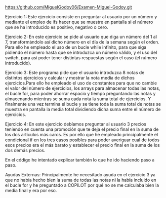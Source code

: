 https://github.com/MiguelGodoy06/Examen-Miguel-Godoy.git

Ejercicio 1: 
Este ejercicio consiste en preguntar al usuario por un número y mediante el empleo de ifs hacer que se muestre en pantalla si el número que se ha introducido es positivo, negativo o cero.

Ejercicio 2:
En este ejercicio se pide al usuario que diga un número del 1 al 7, transformándolo así dicho número en el día de la semana según el orden. Para ello he empleado el uso de un bucle while infinito, para que siga pidiendo el número hasta que se introduzca un número válido, y el uso del switch, para así poder tener distintas respuestas según el caso (el número introducido).

Ejercicio 3:
Este programa pide que el usuario introduzca 8 notas de distintos ejercicios y calcular y mostrar la nota media de dichos ejercicios.Para ello he empleado el uso de constantes para que no cambie el valor del número de ejercicios, los arrays para almacenar todas las notas, el bucle for, para poder ahorrar espacio y tiempo preguntando las notas y almacenando mientras se suma cada nota la suma total de ejercicios. Y finalmente una vez termina el bucle y se tiene toda la suma total de notas se muestra en pantalla la media total dividiendo dicha suma entre el número de ejercicios.

Ejercicio 4:
En este ejercicio debíamos preguntar al usuario 3 precios teniendo en cuenta una promoción que te deja el precio final en la suma de los dos artículos más caros. Es por ello que he empleado principalmente el condicional if en los tres casos posibles para poder averiguar cual de todos esos precios era el más barato y establecer el precio final en la suma de los dos demás precios.

En el código he intentado explicar también lo que he ido haciendo paso a paso.


Ayudas Externas:
Principalmente he necesitado ayuda en el ejercicio 3 ya que no había hecho bien la suma de todas las notas ni la había incluido en el bucle for y he preguntado a COPILOT por qué no se me calculaba bien la media final y era por eso.

